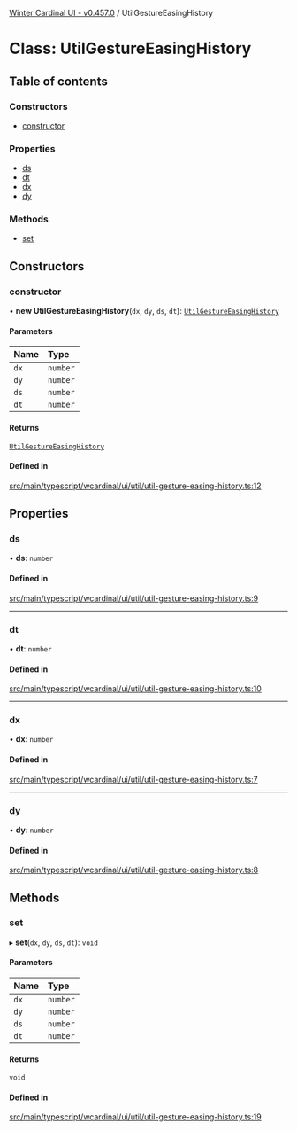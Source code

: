 [Winter Cardinal UI - v0.457.0](../index.md) / UtilGestureEasingHistory

# Class: UtilGestureEasingHistory

## Table of contents

### Constructors

- [constructor](UtilGestureEasingHistory.md#constructor)

### Properties

- [ds](UtilGestureEasingHistory.md#ds)
- [dt](UtilGestureEasingHistory.md#dt)
- [dx](UtilGestureEasingHistory.md#dx)
- [dy](UtilGestureEasingHistory.md#dy)

### Methods

- [set](UtilGestureEasingHistory.md#set)

## Constructors

### constructor

• **new UtilGestureEasingHistory**(`dx`, `dy`, `ds`, `dt`): [`UtilGestureEasingHistory`](UtilGestureEasingHistory.md)

#### Parameters

| Name | Type |
| :------ | :------ |
| `dx` | `number` |
| `dy` | `number` |
| `ds` | `number` |
| `dt` | `number` |

#### Returns

[`UtilGestureEasingHistory`](UtilGestureEasingHistory.md)

#### Defined in

[src/main/typescript/wcardinal/ui/util/util-gesture-easing-history.ts:12](https://github.com/winter-cardinal/winter-cardinal-ui/blob/v0.457.0/src/main/typescript/wcardinal/ui/util/util-gesture-easing-history.ts#L12)

## Properties

### ds

• **ds**: `number`

#### Defined in

[src/main/typescript/wcardinal/ui/util/util-gesture-easing-history.ts:9](https://github.com/winter-cardinal/winter-cardinal-ui/blob/v0.457.0/src/main/typescript/wcardinal/ui/util/util-gesture-easing-history.ts#L9)

___

### dt

• **dt**: `number`

#### Defined in

[src/main/typescript/wcardinal/ui/util/util-gesture-easing-history.ts:10](https://github.com/winter-cardinal/winter-cardinal-ui/blob/v0.457.0/src/main/typescript/wcardinal/ui/util/util-gesture-easing-history.ts#L10)

___

### dx

• **dx**: `number`

#### Defined in

[src/main/typescript/wcardinal/ui/util/util-gesture-easing-history.ts:7](https://github.com/winter-cardinal/winter-cardinal-ui/blob/v0.457.0/src/main/typescript/wcardinal/ui/util/util-gesture-easing-history.ts#L7)

___

### dy

• **dy**: `number`

#### Defined in

[src/main/typescript/wcardinal/ui/util/util-gesture-easing-history.ts:8](https://github.com/winter-cardinal/winter-cardinal-ui/blob/v0.457.0/src/main/typescript/wcardinal/ui/util/util-gesture-easing-history.ts#L8)

## Methods

### set

▸ **set**(`dx`, `dy`, `ds`, `dt`): `void`

#### Parameters

| Name | Type |
| :------ | :------ |
| `dx` | `number` |
| `dy` | `number` |
| `ds` | `number` |
| `dt` | `number` |

#### Returns

`void`

#### Defined in

[src/main/typescript/wcardinal/ui/util/util-gesture-easing-history.ts:19](https://github.com/winter-cardinal/winter-cardinal-ui/blob/v0.457.0/src/main/typescript/wcardinal/ui/util/util-gesture-easing-history.ts#L19)
